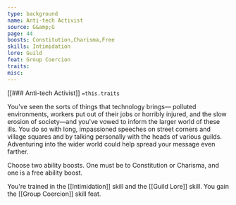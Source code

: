 ```yaml
---
type: background
name: Anti-tech Activist 
source: G&amp;G
page: 44
boosts: Constitution,Charisma,Free
skills: Intimidation
lore: Guild
feat: Group Coercion
traits: 
misc: 
---
```


[[### Anti-tech Activist]]
`=this.traits`


You've seen the sorts of things that technology brings— polluted environments, workers put out of their jobs or horribly injured, and the slow erosion of society—and you've vowed to inform the larger world of these ills. You do so with long, impassioned speeches on street corners and village squares and by talking personally with the heads of various guilds. Adventuring into the wider world could help spread your message even farther.

Choose two ability boosts. One must be to Constitution or Charisma, and one is a free ability boost.

You're trained in the [[Intimidation]] skill and the [[Guild Lore]] skill. You gain the [[Group Coercion]] skill feat.

